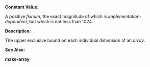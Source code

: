  

**Constant Value:** 

A positive *fixnum*, the exact magnitude of which is *implementation-dependent*, but which is not less than 1024. 

**Description:** 

The upper exclusive bound on each individual *dimension* of an *array*. 

**See Also:** 

**make-array** 

